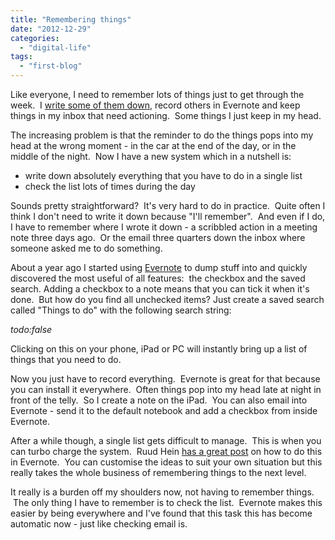 ```yaml
---
title: "Remembering things"
date: "2012-12-29"
categories: 
  - "digital-life"
tags: 
  - "first-blog"
---
```


Like everyone, I need to remember lots of things just to get through the week.  I [write some of them down](http://justmythoughtsaloud.com/2012/12/27/handwritten-notes-and-evernote/), record others in Evernote and keep things in my inbox that need actioning.  Some things I just keep in my head.

The increasing problem is that the reminder to do the things pops into my head at the wrong moment - in the car at the end of the day, or in the middle of the night.  Now I have a new system which in a nutshell is:

- write down absolutely everything that you have to do in a single list
- check the list lots of times during the day

Sounds pretty straightforward?  It's very hard to do in practice.  Quite often I think I don't need to write it down because "I'll remember".  And even if I do, I have to remember where I wrote it down - a scribbled action in a meeting note three days ago.  Or the email three quarters down the inbox where someone asked me to do something.

About a year ago I started using [Evernote](http://evernote.com) to dump stuff into and quickly discovered the most useful of all features:  the checkbox and the saved search. Adding a checkbox to a note means that you can tick it when it's done.  But how do you find all unchecked items? Just create a saved search called "Things to do" with the following search string:

_todo:false_

Clicking on this on your phone, iPad or PC will instantly bring up a list of things that you need to do.

Now you just have to record everything.  Evernote is great for that because you can install it everywhere.  Often things pop into my head late at night in front of the telly.  So I create a note on the iPad.  You can also email into Evernote - send it to the default notebook and add a checkbox from inside Evernote.

After a while though, a single list gets difficult to manage.  This is when you can turbo charge the system.  Ruud Hein [has a great post](http://ruudhein.com/evernote-gtd) on how to do this in Evernote.  You can customise the ideas to suit your own situation but this really takes the whole business of remembering things to the next level.

It really is a burden off my shoulders now, not having to remember things.  The only thing I have to remember is to check the list.  Evernote makes this easier by being everywhere and I've found that this task this has become automatic now - just like checking email is.
